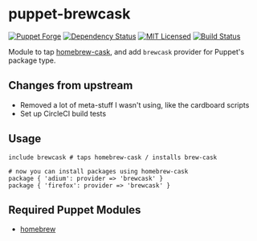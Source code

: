 puppet-brewcask
===========

[![Puppet Forge](https://img.shields.io/puppetforge/v/halyard/brewcask.svg)](https://forge.puppetlabs.com/halyard/brewcask)
[![Dependency Status](https://img.shields.io/gemnasium/halyard/puppet-brewcask.svg)](https://gemnasium.com/halyard/puppet-brewcask)
[![MIT Licensed](http://img.shields.io/badge/license-MIT-green.svg?style=flat)](https://tldrlegal.com/license/mit-license)
[![Build Status](https://img.shields.io/circleci/project/halyard/puppet-brewcask.svg)](https://circleci.com/gh/halyard/puppet-brewcask)

Module to tap [homebrew-cask](https://github.com/caskroom/homebrew-cask), and add `brewcask` provider for Puppet's package type.

## Changes from upstream

* Removed a lot of meta-stuff I wasn't using, like the cardboard scripts
* Set up CircleCI build tests

## Usage

```puppet
include brewcask # taps homebrew-cask / installs brew-cask

# now you can install packages using homebrew-cask
package { 'adium': provider => 'brewcask' }
package { 'firefox': provider => 'brewcask' }
```

## Required Puppet Modules

* [homebrew](https://github.com/halyard/puppet-homebrew)


